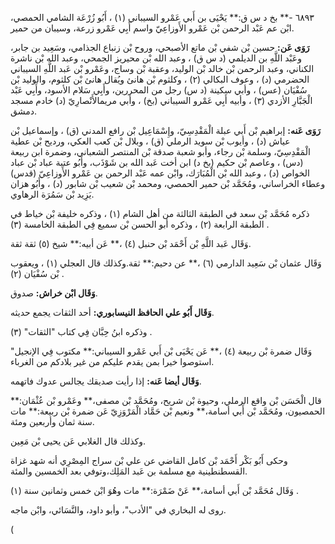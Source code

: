 ٦٨٩٣ -** بخ د س ق:** يَحْيَى بن أَبي عَمْرو السيباني (١) ، أَبُو زُرْعَة الشامي الحمصي، ابْن عم عَبْد الرحمن بْن عَمْرو الأَوزاعِيّ واسم أَبِي عَمْرو زرعة، وسيبان من حمير.

**رَوَى عَن:** حسين بْن شفي بْن ماتع الأصبحي، وروح بْن زنباع الجذامي، وسَعِيد بن جابر، وعَبْد اللَّهِ بن الديلمي (د س ق) ، وعبد الله بْن محيريز الجمحي، وعبد الله بْن ناشرة الكناني، وعبد الرحمن بْن خالد بْن الوليد، وعقبة بْن وساج، وعَمْرو بْن عَبد اللَّهِ السيباني الحضرمي (د) ، وعوف البكالي (٢) ، وكلثوم بْن هانئ ويُقال هانئ بْن كلثوم، والوليد بْن سُفْيَان (عس) ، وأبي سكينة (د س) رجل من المحررين، وأَبِي سَلام الأسود، وأَبِي عَبْد الْجَبَّارِ الأزدي (٣) ، وأبيه أَبِي عَمْرو السيباني (بخ) ، وأبي مريمالأَنْصارِيّ (د) خادم مسجد دمشق.

**رَوَى عَنه:** إبراهيم بْن أَبي عبلة الْمَقْدِسِيّ، وإِسْمَاعِيل بْن رافع المدني (ق) ، وإسماعيل بْن عياش (د) ، وأيوب بْن سويد الرملي (ق) ، وبلال بْن كعب العكي، ورديح بْن عطية الْمَقْدِسِيّ، وسلمة بْن رجاء، وأبو شعبة صدقة بْن المنتصر الشعباني، وضمرة ابن ربيعة (دس) ، وعاصم بْن حكيم (بخ د) ابن أخت عَبد الله بن شَوْذَب، وأَبُو عتبة عباد بْن عباد الخواص (د) ، وعبد الله بْن الْمُبَارَك، وابْن عمه عَبْد الرحمن بن عَمْرو الأَوزاعِيّ (قدس) وعطاء الخراساني، ومُحَمَّد بْن حمير الحمصي، ومحمد بْن شعيب بْن شابور (د) ، وأَبُو هزان يَزِيد بْن سَمُرَة الرهاوي.

ذكره مُحَمَّد بْن سعد في الطبقة الثالثة من أهل الشام (١) ، وذكره خليفة بْن خياط في الطبقة الرابعة (٢) ، وذكره أبو الحسن بْن سميع فِي الطبقة الخامسة (٣) .

وَقَال عَبد اللَّهِ بْن أَحْمَد بْن حنبل (٤) ،** عَن أبيه:** شيخ (٥) ثقة ثقة.

وَقَال عثمان بْن سَعِيد الدارمي (٦) ،** عن دحيم:** ثقة.وكذلك قال العجلي (١) ، ويعقوب بْن سُفْيَان (٢) .

**وَقَال ابْن خراش:** صدوق.

**وَقَال أَبُو علي الحافظ النيسابوري:** أحد الثقات يجمع حديثه.

وذكره ابنُ حِبَّان فِي كتاب "الثقات" (٣) .

وَقَال ضمرة بْن ربيعة (٤) ،** عَن يَحْيَى بْن أَبي عَمْرو السيباني:** مكتوب فِي الإنجيل" استوصوا خيرا بمن يقدم عليكم من غير بلادكم من الغرباء.

**وَقَال أيضا عَنه:** إذا رأيت صديقك يجالس عدوك فاتهمه.

قال الْحَسَن بْن واقع الرملي، وحيوة بْن شريح، ومُحَمَّد بْن مصفى،** وعَمْرو بْن عُثْمَان:** الحمصيون، ومُحَمَّد بْن أَبي أسامة،** ونعيم بْن حَمَّاد الْمَرْوَزِيّ عَن ضمرة بْن ربيعة:** مات سنة ثمان وأربعين ومئة.

وكذلك قال الغلابي عَن يحيى بْن مَعِين.

وحكى أَبُو بَكْر أَحْمَد بْن كامل القاضي عن علي بْن سراج المِصْرِي أنه شهد غزاة القسطنطينية مع مسلمة بن عَبد المَلِك،وتوفي بعد الخمسين والمئة.

وَقَال مُحَمَّد بْن أَبي أسامة،** عَنْ ضَمْرَة:** مات وهُوَ ابْن خمس وثمانين سنة (١) .

روى له البخاري في "الأدب"، وأبو داود، والنَّسَائي، وابْن ماجه.

(